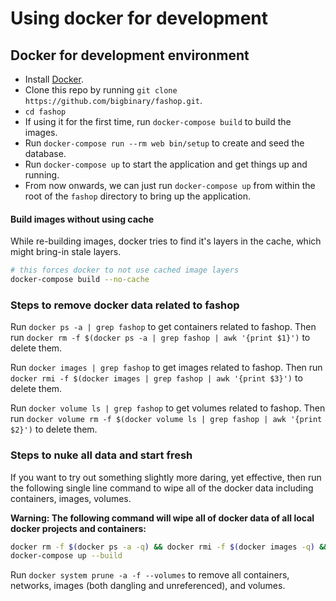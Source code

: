 # Using docker for development

## Docker for development environment

- Install [Docker](https://docs.docker.com/get-docker/).
- Clone this repo by running `git clone https://github.com/bigbinary/fashop.git`.
- `cd fashop`
- If using it for the first time, run `docker-compose build` to build the images.
- Run `docker-compose run --rm web bin/setup` to create and seed the database.
- Run `docker-compose up` to start the application and get things up and running.
- From now onwards, we can just run `docker-compose up` from within the root of the `fashop` directory to bring up the application.

#### Build images without using cache

While re-building images, docker tries to find it's layers in the cache, which might bring-in stale layers.

```bash
# this forces docker to not use cached image layers
docker-compose build --no-cache
```

### Steps to remove docker data related to fashop

Run `docker ps -a | grep fashop` to get containers related to fashop. Then run `docker rm -f $(docker ps -a | grep fashop | awk '{print $1}')` to delete them.

Run `docker images | grep fashop` to get images related to fashop. Then run `docker rmi -f $(docker images | grep fashop | awk '{print $3}')` to delete them.

Run `docker volume ls | grep fashop` to get volumes related to fashop. Then run `docker volume rm -f $(docker volume ls | grep fashop | awk '{print $2}')` to delete them.

### Steps to nuke all data and start fresh

If you want to try out something slightly more daring, yet effective, then run the following single line command to wipe all of the docker data including containers, images, volumes.

**Warning: The following command will wipe all of docker data of all local docker projects and containers:**

```bash
docker rm -f $(docker ps -a -q) && docker rmi -f $(docker images -q) && docker volume rm -f $(docker volume ls -q)
docker-compose up --build
```

Run `docker system prune -a -f --volumes` to remove all containers, networks, images (both dangling and unreferenced), and volumes.
